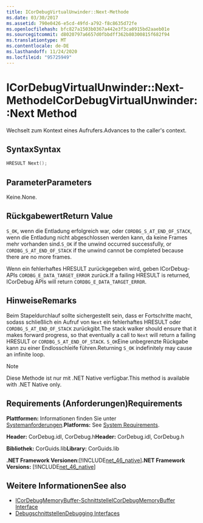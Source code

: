 ```yaml
---
title: ICorDebugVirtualUnwinder::Next-Methode
ms.date: 03/30/2017
ms.assetid: 790e0426-e5cd-49fd-a792-f8c8635d72fe
ms.openlocfilehash: bfc827a1503b0367a442e3f3ca0915bd2aaeb01e
ms.sourcegitcommit: d8020797a6657d0fbbdff362b80300815f682f94
ms.translationtype: MT
ms.contentlocale: de-DE
ms.lasthandoff: 11/24/2020
ms.locfileid: "95725949"
---
```

# <a name="icordebugvirtualunwindernext-method"></a><span data-ttu-id="1c1c2-102">ICorDebugVirtualUnwinder::Next-Methode</span><span class="sxs-lookup"><span data-stu-id="1c1c2-102">ICorDebugVirtualUnwinder::Next Method</span></span>

<span data-ttu-id="1c1c2-103">Wechselt zum Kontext eines Aufrufers.</span><span class="sxs-lookup"><span data-stu-id="1c1c2-103">Advances to the caller's context.</span></span>  
  
## <a name="syntax"></a><span data-ttu-id="1c1c2-104">Syntax</span><span class="sxs-lookup"><span data-stu-id="1c1c2-104">Syntax</span></span>  
  
```cpp  
HRESULT Next();  
```  
  
## <a name="parameters"></a><span data-ttu-id="1c1c2-105">Parameter</span><span class="sxs-lookup"><span data-stu-id="1c1c2-105">Parameters</span></span>  

 <span data-ttu-id="1c1c2-106">Keine.</span><span class="sxs-lookup"><span data-stu-id="1c1c2-106">None.</span></span>  
  
## <a name="return-value"></a><span data-ttu-id="1c1c2-107">Rückgabewert</span><span class="sxs-lookup"><span data-stu-id="1c1c2-107">Return Value</span></span>  

 <span data-ttu-id="1c1c2-108">`S_OK`, wenn die Entladung erfolgreich war, oder `CORDBG_S_AT_END_OF_STACK`, wenn die Entladung nicht abgeschlossen werden kann, da keine Frames mehr vorhanden sind.</span><span class="sxs-lookup"><span data-stu-id="1c1c2-108">`S_OK` if the unwind occurred successfully, or `CORDBG_S_AT_END_OF_STACK` if the unwind cannot be completed because there are no more frames.</span></span>  
  
 <span data-ttu-id="1c1c2-109">Wenn ein fehlerhaftes HRESULT zurückgegeben wird, geben ICorDebug-APIs `CORDBG_E_DATA_TARGET_ERROR` zurück.</span><span class="sxs-lookup"><span data-stu-id="1c1c2-109">If a failing HRESULT is returned, ICorDebug APIs will return `CORDBG_E_DATA_TARGET_ERROR`.</span></span>  
  
## <a name="remarks"></a><span data-ttu-id="1c1c2-110">Hinweise</span><span class="sxs-lookup"><span data-stu-id="1c1c2-110">Remarks</span></span>  

 <span data-ttu-id="1c1c2-111">Beim Stapeldurchlauf sollte sichergestellt sein, dass er Fortschritte macht, sodass schließlich ein Aufruf von `Next` ein fehlerhaftes HRESULT oder `CORDBG_S_AT_END_OF_STACK` zurückgibt.</span><span class="sxs-lookup"><span data-stu-id="1c1c2-111">The stack walker should ensure that it makes forward progress, so that eventually a call to `Next` will return a failing HRESULT or `CORDBG_S_AT_END_OF_STACK`.</span></span> <span data-ttu-id="1c1c2-112">`S_OK`Eine unbegrenzte Rückgabe kann zu einer Endlosschleife führen.</span><span class="sxs-lookup"><span data-stu-id="1c1c2-112">Returning `S_OK` indefinitely may cause an infinite loop.</span></span>  
  
> [!NOTE]
> <span data-ttu-id="1c1c2-113">Diese Methode ist nur mit .NET Native verfügbar.</span><span class="sxs-lookup"><span data-stu-id="1c1c2-113">This method is available with .NET Native only.</span></span>  
  
## <a name="requirements"></a><span data-ttu-id="1c1c2-114">Requirements (Anforderungen)</span><span class="sxs-lookup"><span data-stu-id="1c1c2-114">Requirements</span></span>  

 <span data-ttu-id="1c1c2-115">**Plattformen:** Informationen finden Sie unter [Systemanforderungen](../../get-started/system-requirements.md).</span><span class="sxs-lookup"><span data-stu-id="1c1c2-115">**Platforms:** See [System Requirements](../../get-started/system-requirements.md).</span></span>  
  
 <span data-ttu-id="1c1c2-116">**Header:** CorDebug.idl, CorDebug.h</span><span class="sxs-lookup"><span data-stu-id="1c1c2-116">**Header:** CorDebug.idl, CorDebug.h</span></span>  
  
 <span data-ttu-id="1c1c2-117">**Bibliothek:** CorGuids.lib</span><span class="sxs-lookup"><span data-stu-id="1c1c2-117">**Library:** CorGuids.lib</span></span>  
  
 <span data-ttu-id="1c1c2-118">**.NET Framework Versionen:**[!INCLUDE[net_46_native](../../../../includes/net-46-native-md.md)]</span><span class="sxs-lookup"><span data-stu-id="1c1c2-118">**.NET Framework Versions:** [!INCLUDE[net_46_native](../../../../includes/net-46-native-md.md)]</span></span>  
  
## <a name="see-also"></a><span data-ttu-id="1c1c2-119">Weitere Informationen</span><span class="sxs-lookup"><span data-stu-id="1c1c2-119">See also</span></span>

- [<span data-ttu-id="1c1c2-120">ICorDebugMemoryBuffer-Schnittstelle</span><span class="sxs-lookup"><span data-stu-id="1c1c2-120">ICorDebugMemoryBuffer Interface</span></span>](icordebugmemorybuffer-interface.md)
- [<span data-ttu-id="1c1c2-121">Debugschnittstellen</span><span class="sxs-lookup"><span data-stu-id="1c1c2-121">Debugging Interfaces</span></span>](debugging-interfaces.md)
